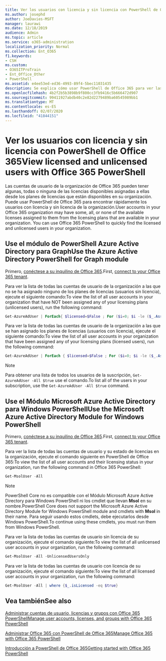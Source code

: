 ```yaml
---
title: Ver los usuarios con licencia y sin licencia con PowerShell de Office 365
ms.author: josephd
author: JoeDavies-MSFT
manager: laurawi
ms.date: 12/18/2019
audience: Admin
ms.topic: article
ms.service: o365-administration
localization_priority: Normal
ms.collection: Ent_O365
f1.keywords:
- CSH
ms.custom:
- O365ITProTrain
- Ent_Office_Other
- PowerShell
ms.assetid: e4ee53ed-ed36-4993-89f4-5bec11031435
description: Se explica cómo usar PowerShell de Office 365 para ver las cuentas de usuario con licencia y sin licencia.
ms.openlocfilehash: 4b2f2b5b3898b9f800cc3fb9416c5b666472d907
ms.sourcegitcommit: 99411927abdb40c2e82d2279489ba60545989bb1
ms.translationtype: MT
ms.contentlocale: es-ES
ms.lasthandoff: 02/07/2020
ms.locfileid: "41844151"
---
```

# <a name="view-licensed-and-unlicensed-users-with-office-365-powershell"></a><span data-ttu-id="c4cb5-103">Ver los usuarios con licencia y sin licencia con PowerShell de Office 365</span><span class="sxs-lookup"><span data-stu-id="c4cb5-103">View licensed and unlicensed users with Office 365 PowerShell</span></span>

<span data-ttu-id="c4cb5-p101">Las cuentas de usuario de la organización de Office 365 pueden tener algunas, todas o ninguna de las licencias disponibles asignadas a ellas desde los planes de licencias que están disponibles en su organización. Puede usar PowerShell de Office 365 para encontrar rápidamente los usuarios con licencia y sin licencia de la organización.</span><span class="sxs-lookup"><span data-stu-id="c4cb5-p101">User accounts in your Office 365 organization may have some, all, or none of the available licenses assigned to them from the licensing plans that are available in your organization. You can use Office 365 PowerShell to quickly find the licensed and unlicensed users in your organization.</span></span>

## <a name="use-the-azure-active-directory-powershell-for-graph-module"></a><span data-ttu-id="c4cb5-106">Use el módulo de PowerShell Azure Active Directory para Graph</span><span class="sxs-lookup"><span data-stu-id="c4cb5-106">Use the Azure Active Directory PowerShell for Graph module</span></span>

<span data-ttu-id="c4cb5-107">Primero, [conéctese a su inquilino de Office 365](connect-to-office-365-powershell.md#connect-with-the-azure-active-directory-powershell-for-graph-module).</span><span class="sxs-lookup"><span data-stu-id="c4cb5-107">First, [connect to your Office 365 tenant](connect-to-office-365-powershell.md#connect-with-the-azure-active-directory-powershell-for-graph-module).</span></span>
 
<span data-ttu-id="c4cb5-108">Para ver la lista de todas las cuentas de usuario de la organización a las que no se ha asignado ninguno de los planes de licencias (usuarios sin licencia), ejecute el siguiente comando:</span><span class="sxs-lookup"><span data-stu-id="c4cb5-108">To view the list of all user accounts in your organization that have NOT been assigned any of your licensing plans (unlicensed users), run the following command:</span></span>
  
```powershell
Get-AzureAdUser | ForEach{ $licensed=$False ; For ($i=0; $i -le ($_.AssignedLicenses | Measure).Count ; $i++) { If( [string]::IsNullOrEmpty(  $_.AssignedLicenses[$i].SkuId ) -ne $True) { $licensed=$true } } ; If( $licensed -eq $false) { Write-Host $_.UserPrincipalName} }
```

<span data-ttu-id="c4cb5-109">Para ver la lista de todas las cuentas de usuario de la organización a las que se han asignado los planes de licencias (usuarios con licencia), ejecute el siguiente comando:</span><span class="sxs-lookup"><span data-stu-id="c4cb5-109">To view the list of all user accounts in your organization that have been assigned any of your licensing plans (licensed users), run the following command:</span></span>
  
```powershell
Get-AzureAdUser | ForEach { $licensed=$False ; For ($i=0; $i -le ($_.AssignedLicenses | Measure).Count ; $i++) { If( [string]::IsNullOrEmpty(  $_.AssignedLicenses[$i].SkuId ) -ne $True) { $licensed=$true } } ; If( $licensed -eq $true) { Write-Host $_.UserPrincipalName} }
```

>[!Note]
><span data-ttu-id="c4cb5-110">Para obtener una lista de todos los usuarios de la suscripción, `Get-AzureAdUser -All $true` use el comando.</span><span class="sxs-lookup"><span data-stu-id="c4cb5-110">To list all of the users in your subscription, use the `Get-AzureAdUser -All $true` command.</span></span>
>

## <a name="use-the-microsoft-azure-active-directory-module-for-windows-powershell"></a><span data-ttu-id="c4cb5-111">Use el Módulo Microsoft Azure Active Directory para Windows PowerShell</span><span class="sxs-lookup"><span data-stu-id="c4cb5-111">Use the Microsoft Azure Active Directory Module for Windows PowerShell</span></span>

<span data-ttu-id="c4cb5-112">Primero, [conéctese a su inquilino de Office 365](connect-to-office-365-powershell.md#connect-with-the-microsoft-azure-active-directory-module-for-windows-powershell).</span><span class="sxs-lookup"><span data-stu-id="c4cb5-112">First, [connect to your Office 365 tenant](connect-to-office-365-powershell.md#connect-with-the-microsoft-azure-active-directory-module-for-windows-powershell).</span></span>

<span data-ttu-id="c4cb5-113">Para ver la lista de todas las cuentas de usuario y su estado de licencias en la organización, ejecute el comando siguiente en PowerShell de Office 365:</span><span class="sxs-lookup"><span data-stu-id="c4cb5-113">To view the list of all user accounts and their licensing status in your organization, run the following command in Office 365 PowerShell:</span></span>
  
```powershell
Get-MsolUser -All
```

>[!Note]
><span data-ttu-id="c4cb5-114">PowerShell Core no es compatible con el Módulo Microsoft Azure Active Directory para Windows PowerShell ni los cmdlet que llevan **Msol** en su nombre.</span><span class="sxs-lookup"><span data-stu-id="c4cb5-114">PowerShell Core does not support the Microsoft Azure Active Directory Module for Windows PowerShell module and cmdlets with **Msol** in their name.</span></span> <span data-ttu-id="c4cb5-115">Para seguir usando estos cmdlets, debe ejecutarlos desde Windows PowerShell.</span><span class="sxs-lookup"><span data-stu-id="c4cb5-115">To continue using these cmdlets, you must run them from Windows PowerShell.</span></span>
>

<span data-ttu-id="c4cb5-116">Para ver la lista de todas las cuentas de usuario sin licencia de su organización, ejecute el comando siguiente:</span><span class="sxs-lookup"><span data-stu-id="c4cb5-116">To view the list of all unlicensed user accounts in your organization, run the following command:</span></span>
  
```powershell
Get-MsolUser -All -UnlicensedUsersOnly
```

<span data-ttu-id="c4cb5-117">Para ver la lista de todas las cuentas de usuario con licencia de su organización, ejecute el comando siguiente:</span><span class="sxs-lookup"><span data-stu-id="c4cb5-117">To view the list of all licensed user accounts in your organization, run the following command:</span></span>
  
```powershell
Get-MsolUser -All | where {$_.isLicensed -eq $true}
```

## <a name="see-also"></a><span data-ttu-id="c4cb5-118">Vea también</span><span class="sxs-lookup"><span data-stu-id="c4cb5-118">See also</span></span>

[<span data-ttu-id="c4cb5-119">Administrar cuentas de usuario, licencias y grupos con Office 365 PowerShell</span><span class="sxs-lookup"><span data-stu-id="c4cb5-119">Manage user accounts, licenses, and groups with Office 365 PowerShell</span></span>](manage-user-accounts-and-licenses-with-office-365-powershell.md)
  
[<span data-ttu-id="c4cb5-120">Administrar Office 365 con PowerShell de Office 365</span><span class="sxs-lookup"><span data-stu-id="c4cb5-120">Manage Office 365 with Office 365 PowerShell</span></span>](manage-office-365-with-office-365-powershell.md)
  
[<span data-ttu-id="c4cb5-121">Introducción a PowerShell de Office 365</span><span class="sxs-lookup"><span data-stu-id="c4cb5-121">Getting started with Office 365 PowerShell</span></span>](getting-started-with-office-365-powershell.md)

